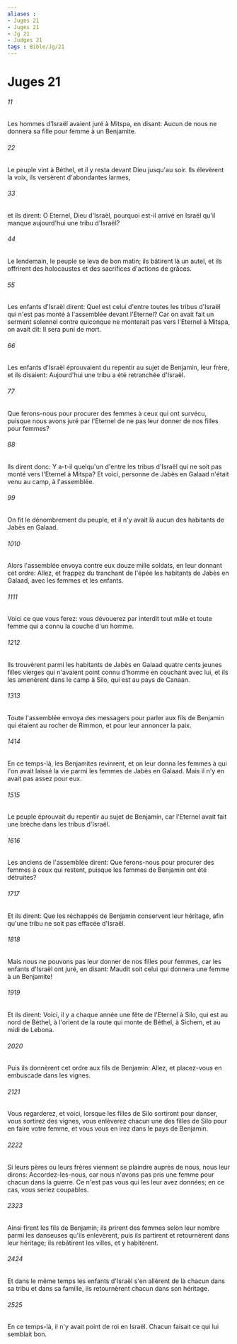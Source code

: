 ```yaml
---
aliases : 
- Juges 21
- Juges 21
- Jg 21
- Judges 21
tags : Bible/Jg/21
---
```


# Juges 21

###### 11
Les hommes d'Israël avaient juré à Mitspa, en disant: Aucun de nous ne donnera sa fille pour femme à un Benjamite.
###### 22
Le peuple vint à Béthel, et il y resta devant Dieu jusqu'au soir. Ils élevèrent la voix, ils versèrent d'abondantes larmes,
###### 33
et ils dirent: O Eternel, Dieu d'Israël, pourquoi est-il arrivé en Israël qu'il manque aujourd'hui une tribu d'Israël?
###### 44
Le lendemain, le peuple se leva de bon matin; ils bâtirent là un autel, et ils offrirent des holocaustes et des sacrifices d'actions de grâces.
###### 55
Les enfants d'Israël dirent: Quel est celui d'entre toutes les tribus d'Israël qui n'est pas monté à l'assemblée devant l'Eternel? Car on avait fait un serment solennel contre quiconque ne monterait pas vers l'Eternel à Mitspa, on avait dit: Il sera puni de mort.
###### 66
Les enfants d'Israël éprouvaient du repentir au sujet de Benjamin, leur frère, et ils disaient: Aujourd'hui une tribu a été retranchée d'Israël.
###### 77
Que ferons-nous pour procurer des femmes à ceux qui ont survécu, puisque nous avons juré par l'Eternel de ne pas leur donner de nos filles pour femmes?
###### 88
Ils dirent donc: Y a-t-il quelqu'un d'entre les tribus d'Israël qui ne soit pas monté vers l'Eternel à Mitspa? Et voici, personne de Jabès en Galaad n'était venu au camp, à l'assemblée.
###### 99
On fit le dénombrement du peuple, et il n'y avait là aucun des habitants de Jabès en Galaad.
###### 1010
Alors l'assemblée envoya contre eux douze mille soldats, en leur donnant cet ordre: Allez, et frappez du tranchant de l'épée les habitants de Jabès en Galaad, avec les femmes et les enfants.
###### 1111
Voici ce que vous ferez: vous dévouerez par interdit tout mâle et toute femme qui a connu la couche d'un homme.
###### 1212
Ils trouvèrent parmi les habitants de Jabès en Galaad quatre cents jeunes filles vierges qui n'avaient point connu d'homme en couchant avec lui, et ils les amenèrent dans le camp à Silo, qui est au pays de Canaan.
###### 1313
Toute l'assemblée envoya des messagers pour parler aux fils de Benjamin qui étaient au rocher de Rimmon, et pour leur annoncer la paix.
###### 1414
En ce temps-là, les Benjamites revinrent, et on leur donna les femmes à qui l'on avait laissé la vie parmi les femmes de Jabès en Galaad. Mais il n'y en avait pas assez pour eux.
###### 1515
Le peuple éprouvait du repentir au sujet de Benjamin, car l'Eternel avait fait une brèche dans les tribus d'Israël.
###### 1616
Les anciens de l'assemblée dirent: Que ferons-nous pour procurer des femmes à ceux qui restent, puisque les femmes de Benjamin ont été détruites?
###### 1717
Et ils dirent: Que les réchappés de Benjamin conservent leur héritage, afin qu'une tribu ne soit pas effacée d'Israël.
###### 1818
Mais nous ne pouvons pas leur donner de nos filles pour femmes, car les enfants d'Israël ont juré, en disant: Maudit soit celui qui donnera une femme à un Benjamite!
###### 1919
Et ils dirent: Voici, il y a chaque année une fête de l'Eternel à Silo, qui est au nord de Béthel, à l'orient de la route qui monte de Béthel, à Sichem, et au midi de Lebona.
###### 2020
Puis ils donnèrent cet ordre aux fils de Benjamin: Allez, et placez-vous en embuscade dans les vignes.
###### 2121
Vous regarderez, et voici, lorsque les filles de Silo sortiront pour danser, vous sortirez des vignes, vous enlèverez chacun une des filles de Silo pour en faire votre femme, et vous vous en irez dans le pays de Benjamin.
###### 2222
Si leurs pères ou leurs frères viennent se plaindre auprès de nous, nous leur dirons: Accordez-les-nous, car nous n'avons pas pris une femme pour chacun dans la guerre. Ce n'est pas vous qui les leur avez données; en ce cas, vous seriez coupables.
###### 2323
Ainsi firent les fils de Benjamin; ils prirent des femmes selon leur nombre parmi les danseuses qu'ils enlevèrent, puis ils partirent et retournèrent dans leur héritage; ils rebâtirent les villes, et y habitèrent.
###### 2424
Et dans le même temps les enfants d'Israël s'en allèrent de là chacun dans sa tribu et dans sa famille, ils retournèrent chacun dans son héritage.
###### 2525
En ce temps-là, il n'y avait point de roi en Israël. Chacun faisait ce qui lui semblait bon.
